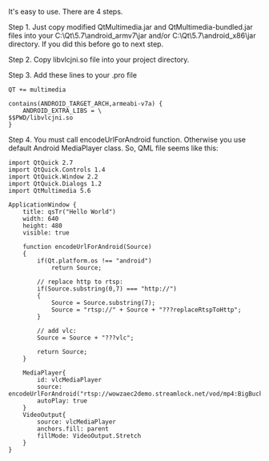 It's easy to use. There are 4 steps.

Step 1. Just copy modified QtMultimedia.jar and QtMultimedia-bundled.jar files into your C:\Qt\5.7\android_armv7\jar and/or C:\Qt\5.7\android_x86\jar directory. If you did this before go to next step.

Step 2. Copy libvlcjni.so file into your project directory.

Step 3. Add these lines to your .pro file

```
QT += multimedia

contains(ANDROID_TARGET_ARCH,armeabi-v7a) {
    ANDROID_EXTRA_LIBS = \
$$PWD/libvlcjni.so
}
```
Step 4. You must call encodeUrlForAndroid function. Otherwise you use default Android MediaPlayer class. So, QML file seems like this:
```
import QtQuick 2.7
import QtQuick.Controls 1.4
import QtQuick.Window 2.2
import QtQuick.Dialogs 1.2
import QtMultimedia 5.6

ApplicationWindow {
    title: qsTr("Hello World")
    width: 640
    height: 480
    visible: true
	
    function encodeUrlForAndroid(Source)
    {
        if(Qt.platform.os !== "android")
            return Source;

        // replace http to rtsp:
        if(Source.substring(0,7) === "http://")
        {
            Source = Source.substring(7);
            Source = "rtsp://" + Source + "???replaceRtspToHttp";
        }

        // add vlc:
        Source = Source + "???vlc";

        return Source;
    }	

    MediaPlayer{
        id: vlcMediaPlayer
        source: encodeUrlForAndroid("rtsp://wowzaec2demo.streamlock.net/vod/mp4:BigBuckBunny_115k.mov")
        autoPlay: true
    }
    VideoOutput{
        source: vlcMediaPlayer
        anchors.fill: parent
        fillMode: VideoOutput.Stretch
    }
}
```
